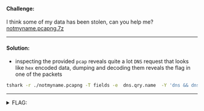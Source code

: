 #### Challenge:

I think some of my data has been stolen, can you help me? [notmyname.pcapng.7z](./notmyname.pcapng.7z ":ignore")

---

#### Solution:

- inspecting the provided `pcap` reveals quite a lot `DNS` request that looks like `hex` encoded data, dumping and decoding them reveals the flag in one of the packets

```bash
tshark -r ./notmyname.pcapng -T fields -e  dns.qry.name  -Y 'dns && dns.txt && dns.qry.name.len == 102' | xxd -r -p
```

---

<details><summary>FLAG:</summary>

```
DUCTF{c4t_g07_y0ur_n4m3}
```

</details>
<br/>
